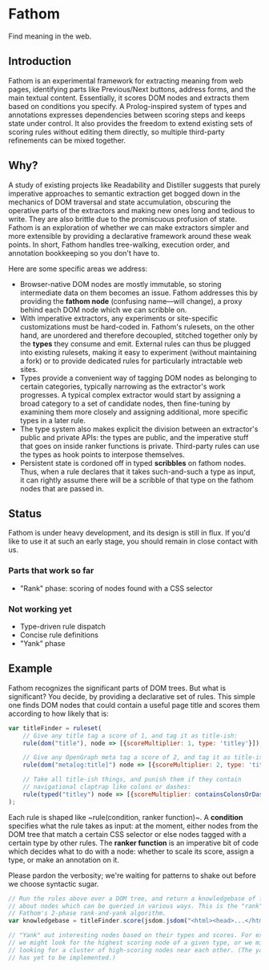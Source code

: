# Fathom

Find meaning in the web.

## Introduction

Fathom is an experimental framework for extracting meaning from web pages, identifying parts like Previous/Next buttons, address forms, and the main textual content. Essentially, it scores DOM nodes and extracts them based on conditions you specify. A Prolog-inspired system of types and annotations expresses dependencies between scoring steps and keeps state under control. It also provides the freedom to extend existing sets of scoring rules without editing them directly, so multiple third-party refinements can be mixed together.

## Why?

A study of existing projects like Readability and Distiller suggests that purely imperative approaches to semantic extraction get bogged down in the mechanics of DOM traversal and state accumulation, obscuring the operative parts of the extractors and making new ones long and tedious to write. They are also brittle due to the promiscuous profusion of state. Fathom is an exploration of whether we can make extractors simpler and more extensible by providing a declarative framework around these weak points. In short, Fathom handles tree-walking, execution order, and annotation bookkeeping so you don't have to.

Here are some specific areas we address:

* Browser-native DOM nodes are mostly immutable, so storing intermediate data on them becomes an issue. Fathom addresses this by providing the **fathom node** (confusing name—will change), a proxy behind each DOM node which we can scribble on.
* With imperative extractors, any experiments or site-specific customizations must be hard-coded in. Fathom's rulesets, on the other hand, are unordered and therefore decoupled, stitched together only by the **types** they consume and emit. External rules can thus be plugged into existing rulesets, making it easy to experiment (without maintaining a fork) or to provide dedicated rules for particularly intractable web sites.
* Types provide a convenient way of tagging DOM nodes as belonging to certain categories, typically narrowing as the extractor's work progresses. A typical complex extractor would start by assigning a broad category to a set of candidate nodes, then fine-tuning by examining them more closely and assigning additional, more specific types in a later rule.
* The type system also makes explicit the division between an extractor's public and private APIs: the types are public, and the imperative stuff that goes on inside ranker functions is private. Third-party rules can use the types as hook points to interpose themselves.
* Persistent state is cordoned off in typed **scribbles** on fathom nodes. Thus, when a rule declares that it takes such-and-such a type as input, it can rightly assume there will be a scribble of that type on the fathom nodes that are passed in.

## Status

Fathom is under heavy development, and its design is still in flux. If you'd like to use it at such an early stage, you should remain in close contact with us.

### Parts that work so far

* "Rank" phase: scoring of nodes found with a CSS selector

### Not working yet

* Type-driven rule dispatch
* Concise rule definitions
* "Yank" phase

## Example

Fathom recognizes the significant parts of DOM trees. But what is significant? You decide, by providing a declarative set of rules. This simple one finds DOM nodes that could contain a useful page title and scores them according to how likely that is:

```javascript
var titleFinder = ruleset(
    // Give any title tag a score of 1, and tag it as title-ish:
    rule(dom("title"), node => [{scoreMultiplier: 1, type: 'titley'}]),

    // Give any OpenGraph meta tag a score of 2, and tag it as title-ish as well:
    rule(dom("meta[og:title]") node => [{scoreMultiplier: 2, type: 'titley'}]),

    // Take all title-ish things, and punish them if they contain
    // navigational claptrap like colons or dashes:
    rule(typed("titley") node => [{scoreMultiplier: containsColonsOrDashes(node.element) ? 2 : 1}])
);
```

Each rule is shaped like ~rule(condition, ranker function)~. A **condition** specifies what the rule takes as input: at the moment, either nodes from the DOM tree that match a certain CSS selector or else nodes tagged with a certain type by other rules. The **ranker function** is an imperative bit of code which decides what to do with a node: whether to scale its score, assign a type, or make an annotation on it.

Please pardon the verbosity; we're waiting for patterns to shake out before we choose syntactic sugar.

```javascript
// Run the rules above over a DOM tree, and return a knowledgebase of facts
// about nodes which can be queried in various ways. This is the "rank" part of
// Fathom's 2-phase rank-and-yank algorithm.
var knowledgebase = titleFinder.score(jsdom.jsdom("<html><head>...</html>"));

// "Yank" out interesting nodes based on their types and scores. For example,
// we might look for the highest scoring node of a given type, or we might be
// looking for a cluster of high-scoring nodes near each other. (The yank phase
// has yet to be implemented.)
```

